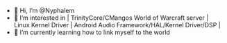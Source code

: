 - 👋 Hi, I’m @Nyphalem
- 👀 I’m interested in | TrinityCore/CMangos World of Warcraft server | Linux Kernel Driver | Android Audio Framework/HAL/Kernel Driver/DSP |
- 🌱 I’m currently learning how to link myself to the world

<!---
Nyphalem/Nyphalem is a ✨ special ✨ repository because its `README.md` (this file) appears on your GitHub profile.
You can click the Preview link to take a look at your changes.
--->
